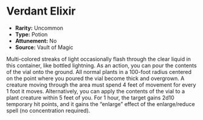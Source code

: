 # Verdant Elixir

- **Rarity:** Uncommon
- **Type:** Potion
- **Attunement:** No
- **Source:** Vault of Magic

Multi-colored streaks of light occasionally flash through the clear liquid in this container, like bottled lightning. As an action, you can pour the contents of the vial onto the ground. All normal plants in a 100-foot radius centered on the point where you poured the vial become thick and overgrown. A creature moving through the area must spend 4 feet of movement for every 1 foot it moves. Alternatively, you can apply the contents of the vial to a plant creature within 5 feet of you. For 1 hour, the target gains 2d10 temporary hit points, and it gains the “enlarge” effect of the enlarge/reduce spell (no concentration required).
